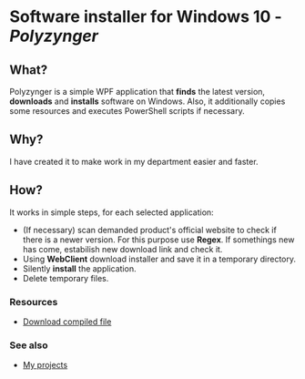 # Software installer for Windows 10 - ***Polyzynger***

## What?
Polyzynger is a simple WPF application that **finds** the latest version, **downloads** and **installs** software on Windows.
Also, it additionally copies some resources and executes PowerShell scripts if necessary.

## Why?
I have created it to make work in my department easier and faster.

## How?
It works in simple steps, for each selected application:
- (If necessary) scan demanded product's official website to check if there is a newer version. For this purpose use **Regex**.
If somethings new has come, estabilish new download link and check it.
- Using **WebClient** download installer and save it in a temporary directory.
- Silently **install** the application.
- Delete temporary files.

### Resources
- [Download compiled file](https://download.hubertgad.net/Polyzynger/Polyzynger.exe)

### See also
- [My projects](https://hubertgad.net/projects)
